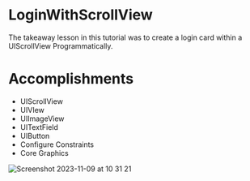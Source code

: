 # LoginWithScrollView


The takeaway lesson in this tutorial was to create a login card within a UIScrollView Programmatically. 

# Accomplishments

- UIScrollView
- UIVIew
- UIImageView
- UITextField
- UIButton
- Configure Constraints
- Core Graphics

![Screenshot 2023-11-09 at 10 31 21](https://github.com/carrington-manyuchi/LoginWithScrollView/assets/60835640/9900017d-dd91-4e09-9eab-c14f38420c84)

